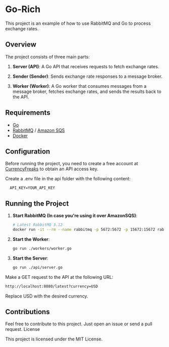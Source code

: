 # Go-Rich

This project is an example of how to use RabbitMQ and Go to process exchange rates.

## Overview

The project consists of three main parts:

1. **Server (API)**: A Go API that receives requests to fetch exchange rates.

2. **Sender (Sender)**: Sends exchange rate responses to a message broker.

3. **Worker (Worker)**: A Go worker that consumes messages from a message broker, fetches exchange rates, and sends the results back to the API.

## Requirements

- [Go](https://golang.org/dl/)
- [RabbitMQ](https://www.rabbitmq.com/download.html) / [Amazon SQS](https://aws.amazon.com/pt/sqs/)
- [Docker](https://docs.docker.com/engine/install/)

## Configuration

Before running the project, you need to create a free account at [CurrencyFreaks](https://currencyfreaks.com/) to obtain an API access key.

Create a .env file in the api folder with the following content:

      API_KEY=YOUR_API_KEY


## Running the Project

1. **Start RabbitMQ (In case you're using it over AmazonSQS)**:
   ```bash
   # Latest RabbitMQ 3.12
   docker run -it --rm --name rabbitmq -p 5672:5672 -p 15672:15672 rabbitmq:3.12-management

2. **Start the Worker**:
   ```bash
   go run ./workers/worker.go

3. **Start the Server**:

   ```bash
   go run ./api/server.go

Make a GET request to the API at the following URL:
   ```bash
   http://localhost:8080/latest?currency=USD
   ```
Replace USD with the desired currency.

## Contributions

Feel free to contribute to this project. Just open an issue or send a pull request.
License

This project is licensed under the MIT License.
